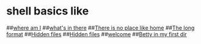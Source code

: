 # shell basics like
##[where am I](0-current_working_directory)
##[what's in there](1-listit)
##[There is no place like home](2-bring_me_home)
##[The long format](3-listfiles)
##[Hidden files](4-listmorefiles)
##[Hidden files](5-listfilesdigitonly)
##[welcome](my_first_directory)
##[Betty in my first dir](7-movethatfile)
